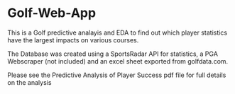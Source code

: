 # Golf-Web-App
This is a Golf predictive analayis and EDA to find out which player statistics have the largest impacts on various courses.


The Database was created using a SportsRadar API for statistics, a PGA Webscraper (not included) and an excel sheet exported from golfdata.com.


Please see the Predictive Analysis of Player Success pdf file for full details on the analysis
